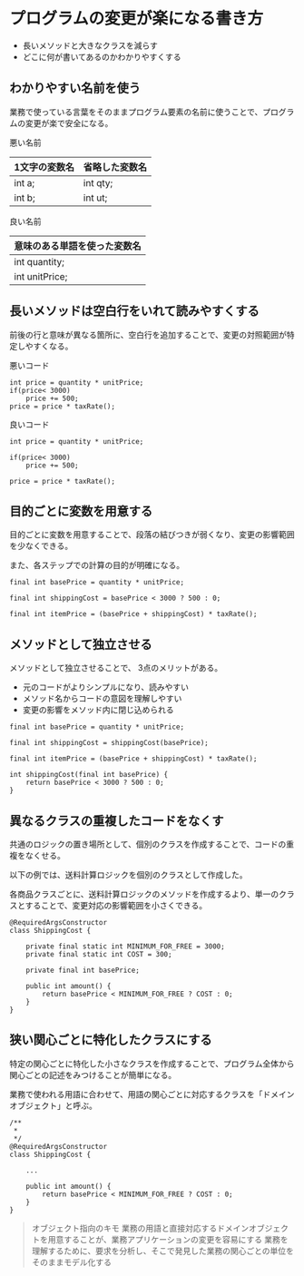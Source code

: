 # プログラムの変更が楽になる書き方

- 長いメソッドと大きなクラスを減らす
- どこに何が書いてあるのかわかりやすくする

## わかりやすい名前を使う

業務で使っている言葉をそのままプログラム要素の名前に使うことで、プログラムの変更が楽で安全になる。

悪い名前

| 1文字の変数名 | 省略した変数名 |
|-------|--------|
| int a; | int qty; | 
| int b; | int ut; | 

良い名前

| 意味のある単語を使った変数名 | 
|-------|
| int quantity; |
| int unitPrice; |

## 長いメソッドは空白行をいれて読みやすくする

前後の行と意味が異なる箇所に、空白行を追加することで、変更の対照範囲が特定しやすくなる。

悪いコード

```
int price = quantity * unitPrice;
if(price< 3000)
    price += 500;
price = price * taxRate();
```

良いコード

```
int price = quantity * unitPrice;

if(price< 3000)
    price += 500;
    
price = price * taxRate();
```

## 目的ごとに変数を用意する

目的ごとに変数を用意することで、段落の結びつきが弱くなり、変更の影響範囲を少なくできる。

また、各ステップでの計算の目的が明確になる。

```
final int basePrice = quantity * unitPrice;

final int shippingCost = basePrice < 3000 ? 500 : 0;

final int itemPrice = (basePrice + shippingCost) * taxRate();
```

## メソッドとして独立させる

メソッドとして独立させることで、 3点のメリットがある。

- 元のコードがよりシンプルになり、読みやすい
- メソッド名からコードの意図を理解しやすい
- 変更の影響をメソッド内に閉じ込められる

```
final int basePrice = quantity * unitPrice;

final int shippingCost = shippingCost(basePrice);

final int itemPrice = (basePrice + shippingCost) * taxRate();

int shippingCost(final int basePrice) {
    return basePrice < 3000 ? 500 : 0;
}
```

## 異なるクラスの重複したコードをなくす

共通のロジックの置き場所として、個別のクラスを作成することで、コードの重複をなくせる。

以下の例では、送料計算ロジックを個別のクラスとして作成した。

各商品クラスごとに、送料計算ロジックのメソッドを作成するより、単一のクラスとすることで、変更対応の影響範囲を小さくできる。

```
@RequiredArgsConstructor
class ShippingCost {

    private final static int MINIMUM_FOR_FREE = 3000;
    private final static int COST = 300;
    
    private final int basePrice;
    
    public int amount() {
        return basePrice < MINIMUM_FOR_FREE ? COST : 0;
    }
}
```

## 狭い関心ごとに特化したクラスにする

特定の関心ごとに特化した小さなクラスを作成することで、プログラム全体から関心ごとの記述をみつけることが簡単になる。

業務で使われる用語に合わせて、用語の関心ごとに対応するクラスを「ドメインオブジェクト」と呼ぶ。

```
/**
 *
 */
@RequiredArgsConstructor
class ShippingCost {

    ...
    
    public int amount() {
        return basePrice < MINIMUM_FOR_FREE ? COST : 0;
    }
}
```

> オブジェクト指向のキモ
> 業務の用語と直接対応するドメインオブジェクトを用意することが、業務アプリケーションの変更を容易にする
> 業務を理解するために、要求を分析し、そこで発見した業務の関心ごとの単位をそのままモデル化する